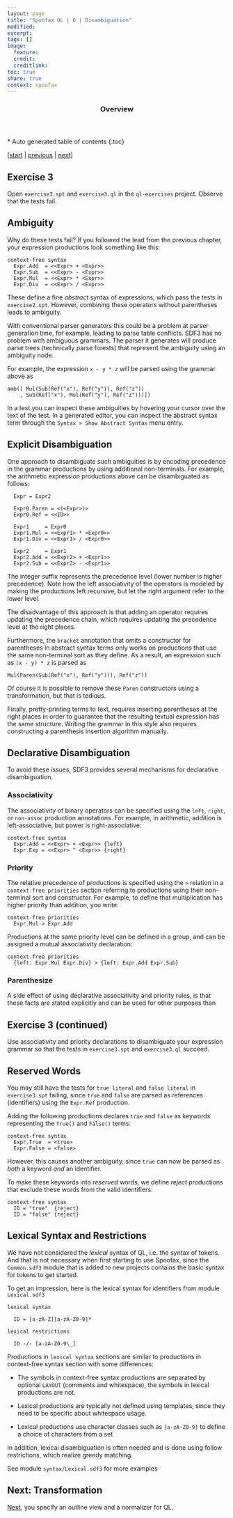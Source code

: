 ```yaml
---
layout: page
title: "Spoofax QL | 6 | Disambiguation"
modified:
excerpt:
tags: []
image:
  feature: 
  credit:  
  creditlink: 
toc: true
share: true
context: spoofax
---
```


<section id="table-of-contents" class="toc">
  <header> <h3>Overview</h3> </header>
  <div id="drawer" markdown="1">
  *  Auto generated table of contents
  {:toc}
  </div>
</section><!-- /#table-of-contents -->

[[start](/spoofax/tutorials/ql) | 
[previous](/spoofax/tutorials/ql/05-syntax-expressions) | 
[next](/spoofax/tutorials/ql/07-transformation)]


## Exercise 3

Open `exercise3.spt` and `exercise3.ql` in the `ql-exercises` project. Observe that the tests fail. 

## Ambiguity

Why do these tests fail? If you followed the lead from the previous chapter, your expression productions look something like this:

```
context-free syntax
  Expr.Add  = <<Expr> + <Expr>>
  Expr.Sub  = <<Expr> - <Expr>>   
  Expr.Mul  = <<Expr> * <Expr>>
  Expr.Div  = <<Expr> / <Expr>>
```

These define a fine _abstract_ syntax of expressions, which pass the tests in `exercise2.spt`. However, combining these operators without parentheses leads to ambiguity. 

With conventional parser generators this could be a problem at parser generation time, for example, leading to parse table conflicts. SDF3 has no problem with ambiguous grammars. The parser it generates will produce parse trees (technically parse forests) that represent the ambiguity using an ambiguity node.

For example, the expression `x - y * z` will be parsed using the grammar above as

```
amb([ Mul(Sub(Ref("x"), Ref("y")), Ref("z"))
    , Sub(Ref("x"), Mul(Ref("y"), Ref("z")))])
```

In a test you can inspect these ambiguities by hovering your cursor over the text of the test. In a generated editor, you can inspect the abstract syntax term through the `Syntax > Show Abstract Syntax` menu entry.


## Explicit Disambiguation

One approach to disambiguate such ambiguities is by encoding precedence in the grammar productions by using additional non-terminals. For example, the arithmetic expression productions above can be disambiguated as follows:

```
  Expr = Expr2
  
  Expr0.Paren = <(<Expr>)>   
  Expr0.Ref = <<ID>> 
   
  Expr1     = Expr0
  Expr1.Mul = <<Expr1> * <Expr0>>
  Expr1.Div = <<Expr1> / <Expr0>>
  
  Expr2     = Expr1
  Expr2.Add = <<Expr2> + <Expr1>>
  Expr2.Sub = <<Expr2> - <Expr1>>
```

The integer suffix represents the precedence level (lower number is higher precedence). Note how the left associativity of the operators is modeled by making the productions left recursive, but let the right argument refer to the lower level. 

The disadvantage of this approach is that adding an operator requires updating the precedence chain, which requires updating the precedence level at the right places.

Furthermore, the `bracket` annotation that omits a constructor for parentheses in abstract syntax terms only works on productions that use the same non-terminal sort as they define. As a result, an expression such as `(x - y) * z` is parsed as

```
Mul(Paren(Sub(Ref("x"), Ref("y"))), Ref("z"))
```

Of course it is possible to remove these `Paren` constructors using a transformation, but that is tedious.

Finally, pretty-printing terms to text, requires inserting parentheses at the right places in order to guarantee that the resulting textual expression has the same structure. Writing the grammar in this style also requires constructing a parenthesis insertion algorithm manually.

## Declarative Disambiguation

To avoid these issues, SDF3 provides several mechanisms for declarative disambiguation. 

### Associativity

The associativity of binary operators can be specified using the `left`, `right`, or `non-assoc` production annotations. For example, in arithmetic, addition is left-associative, but power is right-associative:

```
context-free syntax
  Expr.Add = <<Expr> + <Expr>> {left}
  Expr.Exp = <<Expr> ^ <Expr>> {right}
```

### Priority

The relative precedence of productions is specified using the `>` relation in a `context-free priorities` section referring to productions using their non-terminal sort and constructor. For example, to define that multiplication has higher priority than addition, you write:

```
context-free priorities
  Expr.Mul > Expr.Add
```

Productions at the same priority level can be defined in a group, and can be assigned a mutual associativity declaration:

```
context-free priorities
  {left: Expr.Mul Expr.Div} > {left: Expr.Add Expr.Sub}
```

### Parenthesize

A side effect of using declarative associativity and priority rules, is that these facts are stated explicitly and can be used for other purposes than 


## Exercise 3 (continued)

Use associativity and priority declarations to disambiguate your expression grammar so that the tests in `exercise3.spt` and `exercise3.ql` succeed.

## Reserved Words

You may still have the tests for `true literal` and `false literal` in `exercise3.spt` failing, since `true` and `false` are parsed as references (identifiers) using the `Expr.Ref` production.

Adding the following productions declares `true` and `false` as keywords representing the `True()` and `False()` terms:

```
context-free syntax
  Expr.True  = <true>
  Expr.False = <false>
```

However, this causes another ambiguity, since `true` can now be parsed as _both_ a keyword _and_ an identifier.

To make these keywords into _reserved_ words, we define _reject_ productions that exclude these words from the valid identifiers:

```
context-free syntax
  ID = "true"  {reject}
  ID = "false" {reject}
```

## Lexical Syntax and Restrictions

We have not considered the _lexical_ syntax of QL, i.e. the syntax of tokens. And that is not necessary when first starting to use Spoofax, since the `Common.sdf3` module that is added to new projects contains the basic syntax for tokens to get started. 

To get an impression, here is the lexical syntax for identifiers from module `Lexical.sdf3`

```
lexical syntax

  ID = [a-zA-Z][a-zA-Z0-9]*
  
lexical restrictions

  ID -/- [a-zA-Z0-9\_]
```

Productions in `lexical syntax` sections are similar to productions in context-free syntax section with some differences:

* The symbols in context-free syntax productions are separated by optional `LAYOUT` (comments and whitespace), the symbols in lexical productions are not.

* Lexical productions are typically not defined using templates, since they need to be specific about whitespace usage.

* Lexical productions use character classes such as `[a-zA-Z0-9]` to define a choice of characters from a set

In addition, lexical disambiguation is often needed and is done using follow restrictions, which realize greedy matching.

See module `syntax/Lexical.sdf3` for more examples


## Next: Transformation

[Next](/spoofax/tutorials/ql/07-transformation), you specify an outline view and a normalizer for QL.



